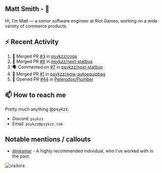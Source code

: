 <!--
[![PsyKzz's github stats](https://github-readme-stats.vercel.app/api?username=psykzz&show_icons=true)](https://github.com/anuraghazra/github-readme-stats)
-->

## Matt Smith - 👋
Hi, I'm Matt — a senior software engineer at Riot Games, working on a wide variety of commerce products.

## ⚡ Recent Activity

<!--START_SECTION:activity-->
1. 🎉 Merged PR [#3](https://github.com/psykzz/cogs/pull/3) in [psykzz/cogs](https://github.com/psykzz/cogs)
2. 🎉 Merged PR [#8](https://github.com/psykzz/next-statbus/pull/8) in [psykzz/next-statbus](https://github.com/psykzz/next-statbus)
3. 🗣 Commented on [#7](https://github.com/psykzz/next-statbus/issues/7) in [psykzz/next-statbus](https://github.com/psykzz/next-statbus)
4. 🎉 Merged PR [#1](https://github.com/psykzz/wow-autoequipbag/pull/1) in [psykzz/wow-autoequipbag](https://github.com/psykzz/wow-autoequipbag)
5. 💪 Opened PR [#44](https://github.com/Peterodox/Plumber/pull/44) in [Peterodox/Plumber](https://github.com/Peterodox/Plumber)
<!--END_SECTION:activity-->


## 📫 How to reach me

Pretty much anything @psykzz.

- Discord: `psykzz`
- Email: `psykzz@psykzz.com`


## Notable mentions / callouts

 - [@neamar](https://github.com/neamar) - A highly recommended individual, who I've worked with in the past.


![visitors](https://visitor-badge.glitch.me/badge?page_id=psykzz/psykzz)


